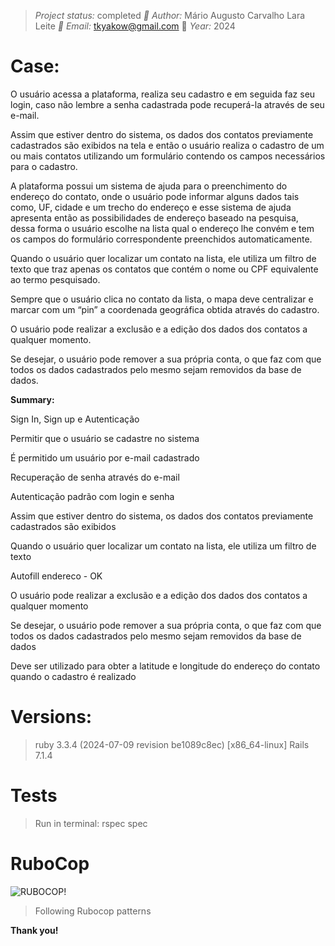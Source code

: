 > *Project status:* completed
> *:busts_in_silhouette: Author:* Mário Augusto Carvalho Lara Leite
> *:email: Email:* tkyakow@gmail.com
> :date: *Year:* 2024

# Case:
O usuário acessa a plataforma, realiza seu cadastro e em seguida faz seu login, caso não lembre a senha cadastrada pode recuperá-la através de seu e-mail.

Assim que estiver dentro do sistema, os dados dos contatos previamente cadastrados são exibidos na tela e então o usuário realiza o cadastro de um ou mais contatos utilizando um formulário contendo os campos necessários para o cadastro.

A plataforma possui um sistema de ajuda para o preenchimento do endereço do contato, onde o usuário pode informar alguns dados tais como, UF, cidade e um trecho do endereço e esse sistema de ajuda apresenta então as possibilidades de endereço baseado na pesquisa, dessa forma o usuário escolhe na lista qual o endereço lhe convém e tem os campos do formulário correspondente preenchidos automaticamente.

Quando o usuário quer localizar um contato na lista, ele utiliza um filtro de texto que traz apenas os contatos que contém o nome ou CPF equivalente ao termo pesquisado.

Sempre que o usuário clica no contato da lista, o mapa deve centralizar e marcar com um “pin” a coordenada geográfica obtida através do cadastro.

O usuário pode realizar a exclusão e a edição dos dados dos contatos a qualquer momento.

Se desejar, o usuário pode remover a sua própria conta, o que faz com que todos os dados cadastrados pelo mesmo sejam removidos da base de dados.

**Summary:**

Sign In, Sign up e Autenticação

Permitir que o usuário se cadastre no sistema

É permitido um usuário por e-mail cadastrado

Recuperação de senha através do e-mail

Autenticação padrão com login e senha

Assim que estiver dentro do sistema, os dados dos contatos previamente cadastrados são exibidos

Quando o usuário quer localizar um contato na lista, ele utiliza um filtro de texto

Autofill endereco - OK

O usuário pode realizar a exclusão e a edição dos dados dos contatos a qualquer momento

Se desejar, o usuário pode remover a sua própria conta, o que faz com que todos os dados cadastrados pelo mesmo sejam removidos da base de dados

Deve ser utilizado para obter a latitude e longitude do endereço do contato quando o cadastro é realizado

# Versions:
> ruby 3.3.4 (2024-07-09 revision be1089c8ec) [x86_64-linux]
> Rails 7.1.4

# Tests
> Run in terminal: rspec spec

# RuboCop

![RUBOCOP!](https://encrypted-tbn0.gstatic.com/images?q=tbn:ANd9GcTvMSFQaCKg10EWCRxKz6sQWiTpHbiMdqjbGA&usqp=CAU)

> Following Rubocop patterns
> 
**Thank you!**